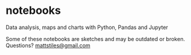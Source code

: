 # notebooks
Data analysis, maps and charts with Python, Pandas and Jupyter

Some of these notebooks are sketches and may be outdated or broken. Questions? [mattstiles@gmail.com](mailto:mattstiles@gmail.com)
